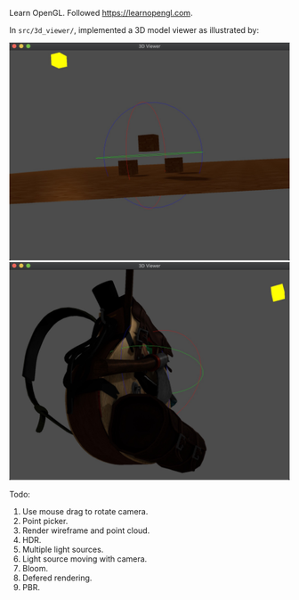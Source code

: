 Learn OpenGL. Followed https://learnopengl.com.

In `src/3d_viewer/`, implemented a 3D model viewer as illustrated by:

<img src="images/3d_viewer.jpg" alt="screenshot of 3d_viewer" style="zoom:50%;" />
<img src="images/3d_viewer_backpack.jpg" alt="screenshot of viewing a backpack model" style="zoom:50%;" />

Todo:

1. Use mouse drag to rotate camera.
2. Point picker.
3. Render wireframe and point cloud.
4. HDR.
5. Multiple light sources.
6. Light source moving with camera.
7. Bloom.
8. Defered rendering.
9. PBR.